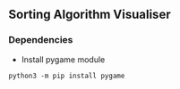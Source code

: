 ## Sorting Algorithm Visualiser 

### Dependencies
- Install pygame module

```
python3 -m pip install pygame
```


